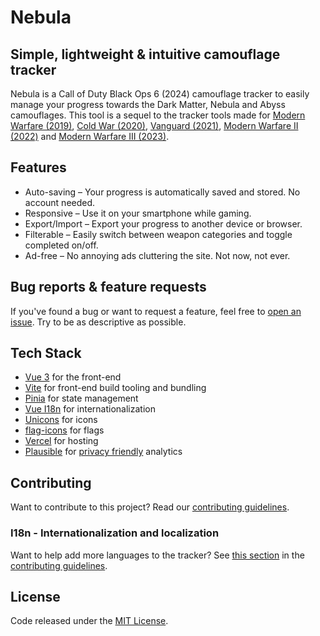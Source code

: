 # Nebula

## Simple, lightweight & intuitive camouflage tracker

Nebula is a Call of Duty Black Ops 6 (2024) camouflage tracker to easily manage your progress towards the Dark Matter, Nebula and Abyss camouflages. This tool is a sequel to the tracker tools made for [Modern Warfare (2019)](https://damascus.vercel.app/), [Cold War (2020)](https://coldwar.vercel.app/), [Vanguard (2021)](https://vanguard.emca.app/), [Modern Warfare II (2022)](https://orion.emca.app/) and [Modern Warfare III (2023)](https://interstellar.emca.app/).

## Features

- Auto-saving – Your progress is automatically saved and stored. No account needed.
- Responsive – Use it on your smartphone while gaming.
- Export/Import – Export your progress to another device or browser.
- Filterable – Easily switch between weapon categories and toggle completed on/off.
- Ad-free – No annoying ads cluttering the site. Not now, not ever.

## Bug reports & feature requests

If you've found a bug or want to request a feature, feel free to [open an issue](https://github.com/carlssonemil/nebula/issues/new). Try to be as descriptive as possible.

## Tech Stack

- [Vue 3](https://vuejs.org/) for the front-end
- [Vite](https://vitejs.dev/) for front-end build tooling and bundling
- [Pinia](https://pinia.vuejs.org/) for state management
- [Vue I18n](https://kazupon.github.io/vue-i18n/) for internationalization
- [Unicons](https://iconscout.com/unicons) for icons
- [flag-icons](https://github.com/lipis/flag-icons) for flags
- [Vercel](https://vercel.com/) for hosting
- [Plausible](https://plausible.io/) for [privacy friendly](https://plausible.io/privacy-focused-web-analytics) analytics

## Contributing

Want to contribute to this project? Read our [contributing guidelines](https://github.com/carlssonemil/nebula/blob/main/CONTRIBUTING.md).

### I18n - Internationalization and localization

Want to help add more languages to the tracker? See [this section](https://github.com/carlssonemil/nebula/blob/main/CONTRIBUTING.md#i18n---internationalization-and-localization) in the [contributing guidelines](https://github.com/carlssonemil/nebula/blob/main/CONTRIBUTING.md).

## License

Code released under the [MIT License](https://github.com/carlssonemil/nebula/blob/main/LICENSE).
